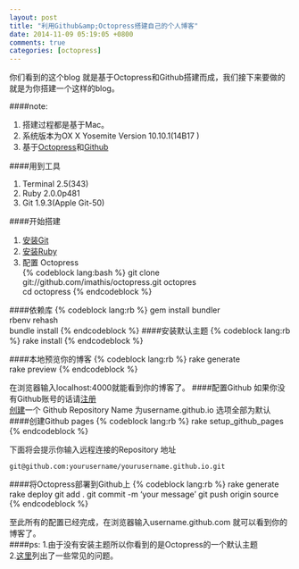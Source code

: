 ```yaml
---
layout: post
title: "利用Github&amp;Octopress搭建自己的个人博客"
date: 2014-11-09 05:19:05 +0800
comments: true
categories: [octopress]
---
```

你们看到的这个blog 就是基于Octopress和Github搭建而成，我们接下来要做的就是为你搭建一个这样的blog。
<!-- more -->
####note:  
  1. 搭建过程都是基于Mac。  
  2. 系统版本为OX X Yosemite Version 10.10.1(14B17 )
  3. 基于[Octopress](http://octopress.org/)和[Github](https://github.com/)

####用到工具
  1. Terminal 2.5(343)
  2. Ruby 2.0.0p481
  3. Git 1.9.3(Apple Git-50)

####开始搭建
  1. [安装Git](http://git-scm.com/)
  2. [安装Ruby](https://www.ruby-lang.org/en/installation/)
  3. 配置 Octopress  
{% codeblock lang:bash %}
git clone git://github.com/imathis/octopress.git octopres  
cd octopress
{% endcodeblock  %}	
		
  	
####依赖库
{% codeblock lang:rb %}
gem install bundler  
rbenv rehash  
bundle install
{% endcodeblock  %}	
####安装默认主题
{% codeblock lang:rb %}
rake install
{% endcodeblock  %}	
	
	
####本地预览你的博客
{% codeblock lang:rb %}
rake generate  
rake preview
{% endcodeblock  %}	

	 
在浏览器输入localhost:4000就能看到你的博客了。
####配置Github
如果你没有Github账号的话请[注册](https://github.com/join)  
[创建](https://github.com/new)一个 Github Repository Name 为username.github.io 选项全部为默认
####创建Github pages
{% codeblock lang:rb %}
rake setup_github_pages
{% endcodeblock  %}	
  
下面将会提示你输入远程连接的Repository 地址   
	
	git@github.com:yourusername/yourusername.github.io.git
####将Octopress部署到Github上
{% codeblock lang:rb %}
rake generate
rake deploy
git add .
git commit -m ‘your message’
git push origin source
{% endcodeblock  %}	
	
至此所有的配置已经完成，在浏览器输入username.github.com 就可以看到你的博客了。  
####ps:
1.由于没有安装主题所以你看到的是Octopress的一个默认主题  
2.[这里](/issue/deploy/github/issues/index.html)列出了一些常见的问题。
  

